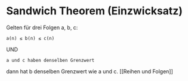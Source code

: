 # Sandwich Theorem (Einzwicksatz)
Gelten für drei Folgen a, b, c: 

	a(n) ≤ b(n) ≤ c(n) 


UND 

	a und c haben denselben Grenzwert

dann hat b denselben Grenzwert wie a und c.
  [[Reihen und Folgen]]